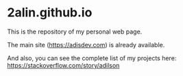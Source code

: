 # 2alin.github.io
This is the repository of my personal web page. 

The main site (https://adisdev.com) is already available.

And also, you can see the complete list of my projects here: https://stackoverflow.com/story/adilson

